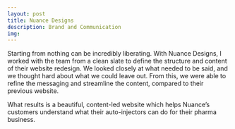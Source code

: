 ```yaml
---
layout: post
title: Nuance Designs
description: Brand and Communication
img: 
---
```


Starting from nothing can be incredibly liberating. With Nuance Designs, I worked with the team from a clean slate to define the structure and content of their website redesign. We looked closely at what needed to be said, and we thought hard about what we could leave out. From this, we were able to refine the messaging and streamline the content, compared to their previous website.

What results is a beautiful, content-led website which helps Nuance’s customers understand what their auto-injectors can do for their pharma business.